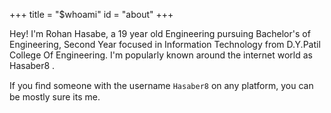 +++
title = "$whoami"
id = "about"
+++

Hey! I'm Rohan Hasabe, a 19 year old Engineering pursuing Bachelor's of Engineering, Second Year focused in Information Technology from D.Y.Patil College Of Engineering. I'm popularly known around the internet world as Hasaber8 .

If you ﬁnd some­one with the user­name `Hasaber8` on any platform, you can be mostly sure its me.

